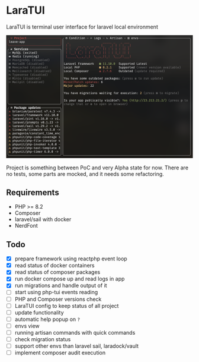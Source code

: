 # LaraTUI

LaraTUI is terminal user interface for laravel local environment

![Interface](./assets/interface.png)

Project is something between PoC and very Alpha state for now. There are no tests, some parts are mocked, and it needs some refactoring.

## Requirements

- PHP >= 8.2
- Composer
- laravel/sail with docker
- NerdFont

## Todo

- [x] prepare framework using reactphp event loop
- [x] read status of docker containers
- [x] read status of composer packages
- [x] run docker compose up and read logs in app
- [x] run migrations and handle output of it
- [ ] start using php-tui events reading
- [ ] PHP and Composer versions check
- [ ] LaraTUI config to keep status of all project
- [ ] update functionality
- [ ] automatic help popup on `?`
- [ ] envs view
- [ ] running artisan commands with quick commands
- [ ] check migration status
- [ ] support other envs than laravel sail, laradock/vault
- [ ] implement composer audit execution
